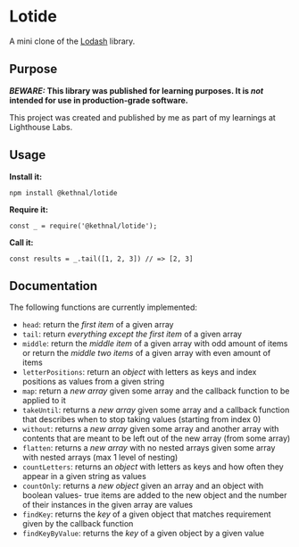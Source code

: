 # Lotide

A mini clone of the [Lodash](https://lodash.com) library.

## Purpose

**_BEWARE:_ This library was published for learning purposes. It is _not_ intended for use in production-grade software.**

This project was created and published by me as part of my learnings at Lighthouse Labs. 

## Usage

**Install it:**

`npm install @kethnal/lotide`

**Require it:**

`const _ = require('@kethnal/lotide');`

**Call it:**

`const results = _.tail([1, 2, 3]) // => [2, 3]`

## Documentation

The following functions are currently implemented:

* `head`: return the <em>first item</em> of a given array
* `tail`: return <em>everything except the first item</em> of a given array
* `middle`: return the <em>middle item</em> of a given array with odd amount of items or return the <em>middle two items</em> of a given array with even amount of items
* `letterPositions`: return an <em>object</em> with letters as keys and index positions as values from a given string
* `map`: return a <em>new array</em> given some array and the callback function to be applied to it
* `takeUntil`: returns a <em>new array</em> given some array and a callback function that describes when to stop taking values (starting from index 0)
* `without`: returns a <em>new array</em> given some array and another array with contents that are meant to be left out of the new array (from some array)
* `flatten`: returns a <em>new array</em> with no nested arrays given some array with nested arrays (max 1 level of nesting)
* `countLetters`: returns an <em>object</em> with letters as keys and how often they appear in a given string as values
* `countOnly`: returns a <em>new object</em> given an array and an object with boolean values- true items are added to the new object and the number of their instances in the given array are values
* `findKey`: returns the <em>key</em> of a given object that matches requirement given by the callback function
* `findKeyByValue`: returns the <em>key</em> of a given object by a given value